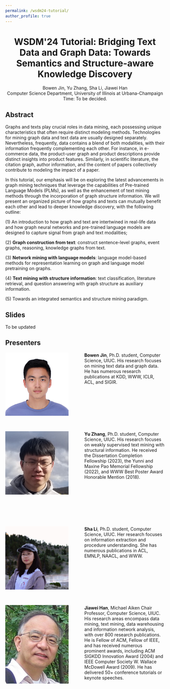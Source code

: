 ```yaml
---
permalink: /wsdm24-tutorial/
author_profile: true
---
```


<center>
<h1>
WSDM'24 Tutorial: Bridging Text Data and Graph Data: Towards Semantics and
Structure-aware Knowledge Discovery
</h1>
Bowen Jin, Yu Zhang, Sha Li, Jiawei Han<br/>
Computer Science Department, University of Illinois at Urbana-Champaign<br/>
<!-- Time: Aug 9, 2023 10:00 AM - 1:00 PM (PDT) -->
Time: To be decided.
</center>

## Abstract

Graphs and texts play crucial roles in data mining, each possessing unique characteristics that often require distinct modeling methods. 
Technologies for mining graph data and text data are usually designed separately.
Nevertheless, frequently, data contains a blend of both modalities, with their information frequently complementing each other. 
For instance, in e-commerce data, the product-user graph and product descriptions provide distinct insights into product features. Similarly, in scientific literature, the citation graph, author information, and the content of papers collectively contribute to modeling the impact of a paper.

In this tutorial, our emphasis will be on exploring the latest advancements in graph mining techniques that leverage the capabilities of Pre-trained Language Models (PLMs), as well as the enhancement of text mining methods through the incorporation of graph structure information.
We will present an organized picture of how graphs and texts can mutually benefit each other and lead to deeper knowledge discovery, with the following outline:

(1) An introduction to how graph and text are intertwined in real-life data and how graph neural networks and pre-trained language models are designed to capture signal from graph and text modalities;

(2) **Graph construction from text**: construct sentence-level graphs, event graphs, reasoning, knowledge graphs from text.

(3) **Network mining with language models**: language model-based methods for representation learning on graph and language model pretraining on graphs.

(4) **Text mining with structure information**: text classification, literature retrieval, and question answering with graph structure as auxiliary information.

(5) Towards an integrated semantics and structure mining paradigm.




## Slides

To be updated

<!-- * Introduction \[[Slides](/files/kdd23-tutorial/Part0.pdf)\]
* Part I: Language Foundation Models \[[Slides](/files/kdd23-tutorial/Part1.pdf)\]
* Part II: Embedding-Driven Topic Discovery \[[Slides](/files/kdd23-tutorial/Part2.pdf)\]
* Part III: Weakly-Supervised Text Classification \[[Slides](/files/kdd23-tutorial/Part3.pdf)\]
* Part IV: Language Models for Knowledge Base Construction \[[Slides](/files/kdd23-tutorial/Part4.pdf)\]
* Part V: Advanced Text Mining Applications \[[Slides](/files/kdd23-tutorial/Part5.pdf)\] -->

## Presenters

<img align="left" img src="/img/portrait.jpg" alt="Bowen Jin" style="width: 200px;margin-right:50px;"/>**Bowen Jin**, Ph.D. student, Computer Science, UIUC. His research focuses on mining text data and graph data. He has numerous research publications at KDD, WWW, ICLR, ACL, and SIGIR.

<br/>
<br/>
<br/>
<br/>
<br/>
<br/>
<br/>

<img align="left" img src="/img/Yu_Zhang.png" alt="Yu Zhang" style="width: 200px;margin-right:50px;"/>**Yu Zhang**, Ph.D. student, Computer Science, UIUC. His research focuses on weakly supervised text mining with structural information. He received the Dissertation Completion Fellowship (2023), the Yunni and Maxine Pao Memorial Fellowship (2022), and WWW Best Poster Award Honorable Mention (2018).


<br/>
<br/>
<br/>
<br/>
<br/>
<br/>
<br/>

<img align="left" img src="/img/Sha_Li.jpeg" alt="Sha Li" style="width: 200px;margin-right:50px;"/>**Sha Li**, Ph.D. student, Computer Science, UIUC. Her research focuses on information extraction and procedure understanding. She has numerous publications in ACL, EMNLP, NAACL, and WWW.


<br/>
<br/>
<br/>
<br/>
<br/>
<br/>
<br/>

<img align="left" img src="/img/Jiawei_Han.jpg" alt="Jiawei Han" style="width: 200px;margin-right:50px;"/>**Jiawei Han**, Michael Aiken Chair Professor, Computer Science, UIUC. His research areas encompass data mining, text mining, data warehousing and information network analysis, with over 800 research publications. He is Fellow of ACM, Fellow of IEEE, and has received numerous prominent awards, including ACM SIGKDD Innovation Award (2004) and IEEE Computer Society W. Wallace McDowell Award (2009). He has delivered 50+ conference tutorials or keynote speeches.
